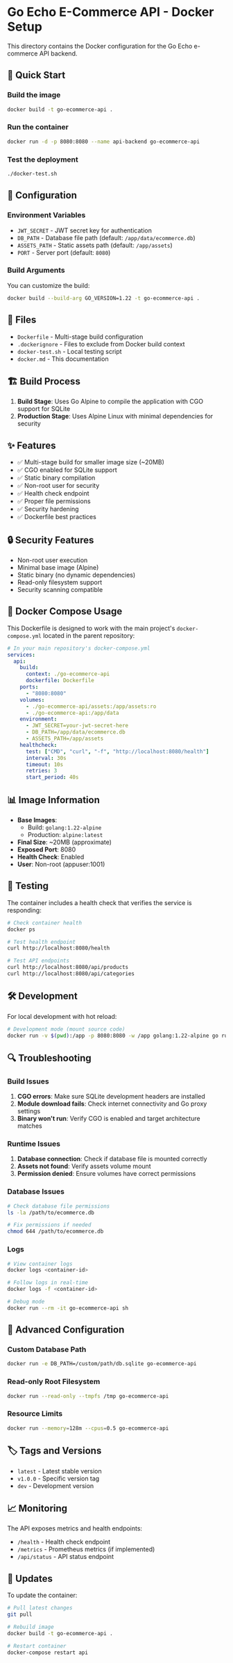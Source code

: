 # Go Echo E-Commerce API - Docker Setup

This directory contains the Docker configuration for the Go Echo e-commerce API backend.

## 🚀 Quick Start

### Build the image
```bash
docker build -t go-ecommerce-api .
```

### Run the container
```bash
docker run -d -p 8080:8080 --name api-backend go-ecommerce-api
```

### Test the deployment
```bash
./docker-test.sh
```

## 🔧 Configuration

### Environment Variables

- `JWT_SECRET` - JWT secret key for authentication
- `DB_PATH` - Database file path (default: `/app/data/ecommerce.db`)
- `ASSETS_PATH` - Static assets path (default: `/app/assets`)
- `PORT` - Server port (default: `8080`)

### Build Arguments

You can customize the build:

```bash
docker build --build-arg GO_VERSION=1.22 -t go-ecommerce-api .
```

## 📁 Files

- `Dockerfile` - Multi-stage build configuration
- `.dockerignore` - Files to exclude from Docker build context
- `docker-test.sh` - Local testing script
- `docker.md` - This documentation

## 🏗️ Build Process

1. **Build Stage**: Uses Go Alpine to compile the application with CGO support for SQLite
2. **Production Stage**: Uses Alpine Linux with minimal dependencies for security

## ✨ Features

- ✅ Multi-stage build for smaller image size (~20MB)
- ✅ CGO enabled for SQLite support
- ✅ Static binary compilation
- ✅ Non-root user for security
- ✅ Health check endpoint
- ✅ Proper file permissions
- ✅ Security hardening
- ✅ Dockerfile best practices

## 🔒 Security Features

- Non-root user execution
- Minimal base image (Alpine)
- Static binary (no dynamic dependencies)
- Read-only filesystem support
- Security scanning compatible

## 🐳 Docker Compose Usage

This Dockerfile is designed to work with the main project's `docker-compose.yml` located in the parent repository:

```yaml
# In your main repository's docker-compose.yml
services:
  api:
    build:
      context: ./go-ecommerce-api
      dockerfile: Dockerfile
    ports:
      - "8080:8080"
    volumes:
      - ./go-ecommerce-api/assets:/app/assets:ro
      - ./go-ecommerce-api:/app/data
    environment:
      - JWT_SECRET=your-jwt-secret-here
      - DB_PATH=/app/data/ecommerce.db
      - ASSETS_PATH=/app/assets
    healthcheck:
      test: ["CMD", "curl", "-f", "http://localhost:8080/health"]
      interval: 30s
      timeout: 10s
      retries: 3
      start_period: 40s
```

## 📊 Image Information

- **Base Images**: 
  - Build: `golang:1.22-alpine` 
  - Production: `alpine:latest`
- **Final Size**: ~20MB (approximate)
- **Exposed Port**: 8080
- **Health Check**: Enabled
- **User**: Non-root (appuser:1001)

## 🧪 Testing

The container includes a health check that verifies the service is responding:

```bash
# Check container health
docker ps

# Test health endpoint
curl http://localhost:8080/health

# Test API endpoints
curl http://localhost:8080/api/products
curl http://localhost:8080/api/categories
```

## 🛠️ Development

For local development with hot reload:

```bash
# Development mode (mount source code)
docker run -v $(pwd):/app -p 8080:8080 -w /app golang:1.22-alpine go run cmd/server.go
```

## 🔍 Troubleshooting

### Build Issues

1. **CGO errors**: Make sure SQLite development headers are installed
2. **Module download fails**: Check internet connectivity and Go proxy settings
3. **Binary won't run**: Verify CGO is enabled and target architecture matches

### Runtime Issues

1. **Database connection**: Check if database file is mounted correctly
2. **Assets not found**: Verify assets volume mount
3. **Permission denied**: Ensure volumes have correct permissions

### Database Issues

```bash
# Check database file permissions
ls -la /path/to/ecommerce.db

# Fix permissions if needed
chmod 644 /path/to/ecommerce.db
```

### Logs

```bash
# View container logs
docker logs <container-id>

# Follow logs in real-time
docker logs -f <container-id>

# Debug mode
docker run --rm -it go-ecommerce-api sh
```

## 🔧 Advanced Configuration

### Custom Database Path

```bash
docker run -e DB_PATH=/custom/path/db.sqlite go-ecommerce-api
```

### Read-only Root Filesystem

```bash
docker run --read-only --tmpfs /tmp go-ecommerce-api
```

### Resource Limits

```bash
docker run --memory=128m --cpus=0.5 go-ecommerce-api
```

## 🏷️ Tags and Versions

- `latest` - Latest stable version
- `v1.0.0` - Specific version tag
- `dev` - Development version

## 📈 Monitoring

The API exposes metrics and health endpoints:

- `/health` - Health check endpoint
- `/metrics` - Prometheus metrics (if implemented)
- `/api/status` - API status endpoint

## 🔄 Updates

To update the container:

```bash
# Pull latest changes
git pull

# Rebuild image
docker build -t go-ecommerce-api .

# Restart container
docker-compose restart api
```
